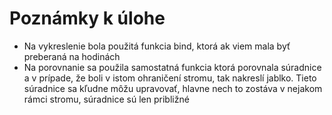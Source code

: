 # Poznámky k úlohe
- Na vykreslenie bola použitá funkcia bind, ktorá ak viem mala byť preberaná na hodinách
- Na porovnanie sa použila samostatná funkcia ktorá porovnala súradnice a v prípade, že boli v istom ohraničení stromu, tak nakreslí jablko. Tieto súradnice sa kľudne môžu upravovať, hlavne nech to zostáva v nejakom rámci stromu, súradnice sú len približné
